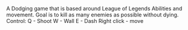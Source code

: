 A Dodging game that is based around League of Legends Abilities and movement. Goal is to kill as many enemies as possible without dying. 
Control:
Q - Shoot 
W - Wall
E - Dash
Right click - move 
